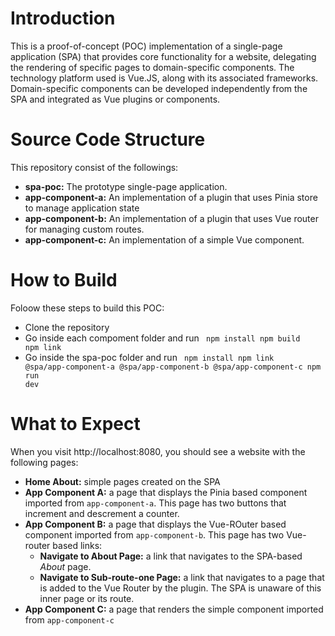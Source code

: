 # Introduction
This is a proof-of-concept (POC) implementation of a single-page application (SPA) that provides core functionality for a website, delegating the rendering of specific pages to domain-specific components. The technology platform used is Vue.JS, along with its associated frameworks. 
Domain-specific components can be developed independently from the SPA and integrated as Vue plugins or components.
# Source Code Structure
This repository consist of the followings:
  * **spa-poc:** The prototype single-page application.
  * **app-component-a:** An implementation of a plugin that uses Pinia store to manage application state
  * **app-component-b:** An implementation of a plugin that uses Vue router for managing custom routes.
  * **app-component-c:** An implementation of a simple Vue component.
  
  
# How to Build
Foloow these steps to build this POC:
 * Clone the repository
 * Go inside each compoment folder and run 
    <code>
    	npm install
    	npm build
    	npm link
	  </code>
 * Go inside the spa-poc folder and run 
	  <code>
    	npm install
    	npm link @spa/app-component-a @spa/app-component-b @spa/app-component-c
    	npm run dev
	  </code>
 
# What to Expect
When you visit http://localhost:8080, you should see a website with the following pages:
 * **Home About:** simple pages created on the SPA
 * **App Component A:** a page that displays the Pinia based component imported from <code>app-component-a</code>. This page has two buttons that increment and descrement a counter.
 * **App Component B:** a page that displays the Vue-ROuter based component imported from <code>app-component-b</code>. This page has two Vue-router based links:
    * **Navigate to About Page:** a link that navigates to the SPA-based *About* page.
    * **Navigate to Sub-route-one Page:** a link that navigates to a page that is added to the Vue Router by the plugin. The SPA is unaware of this inner page or its route.
* **App Component C:** a page that renders the simple component imported from <code>app-component-c</code> 
